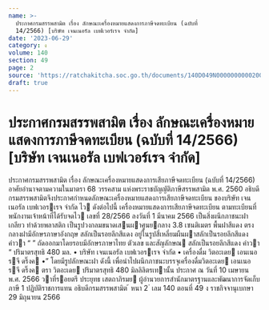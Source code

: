 ```yaml
---
name: >-
  ประกาศกรมสรรพสามิต เรื่อง ลักษณะเครื่องหมายแสดงการภาษีจดทะเบียน (ฉบับที่
  14/2566) [บริษัท เจนเนอรัล เบฟเวอร์เรจ จำกัด]
date: '2023-06-29'
category: ง
volume: 140
section: 49
page: 2
source: 'https://ratchakitcha.soc.go.th/documents/140D049N0000000000200.pdf'
draft: true
---
```


# ประกาศกรมสรรพสามิต เรื่อง ลักษณะเครื่องหมายแสดงการภาษีจดทะเบียน (ฉบับที่ 14/2566) [บริษัท เจนเนอรัล เบฟเวอร์เรจ จำกัด]

ประกาศกรมสรรพสามิต เรื่อง ลักษณะเครื่องหมายแสดงการเสียภาษีจดทะเบียน (ฉบับที่ 14/2566) อาศัยอํานาจตามความในมาตรา 68 วรรคสาม แห่งพระราชบัญญัติภาษีสรรพสามิต พ.ศ. 2560 อธิบดีกรมสรรพสามิตจึงประกาศกําหนดลักษณะเครื่องหมายแสดงการเสียภาษีจดทะเบียน ของบริษัท เจนเนอรัล เบฟเวอรเรจ จํากัด ไว ดังต่อไปนี้ เครื่องหมายแสดงการเสียภาษีจดทะเบียน ตามทะเบียนที่พนักงานเจ้าหน้าที่ได้รับจดไว เลขที่ 28/2566 ลงวันที่ 1 มีนาคม 2566 เป็นสิ่งผนึกภาชนะฝาเกลียว ทําด้วยพลาสติก เป็นรูปวงกลมขนาดเสนผาศูนยกลาง 3.8 เซนติเมตร พื้นฝาสีแดง ตรงกลางฝามีอักษรภาษาอังกฤษ สลักเป็นรอยลึกสีแดง อยู่ในรูปสี่เหลี่ยมผืนผาสลักเป็นรอยลึกสีแดง คําวา “ ” ถัดออกมาโดยรอบมีอักษรภาษาไทย ตัวเลข และสัญลักษณ สลักเป็นรอยลึกสีแดง คําวา “ ปริมาตรสุทธิ 480 มล. • บริษัท เจนเนอรัล เบฟเวอรเรจ จํากัด • เครื่องดื่ม วิตอะเดย เอนเนอรจี ดริ๊งค •” โดยมีรูปลักษณะฝา ดังนี้ เพื่อนําไปผนึกภาชนะบรรจุเครื่องดื่มวิตอะเดย เอนเนอรจี ดริ๊งค ตรา วิตอะเดย ปริมาตรสุทธิ 480 มิลลิลิตรเทานั้น ประกาศ ณ วันที่ 10 เมษายน พ.ศ. 2566 วาที่รอยตรี ประยุทธ เสตถาภิรมย ผู้อํานวยการสํานักมาตรฐานและพัฒนาการจัดเก็บภาษี 1 ปฏิบัติราชการแทน อธิบดีกรมสรรพสามิต ้ หนา 2 ่ เลม 140 ตอนที่ 49 ง ราชกิจจานุเบกษา 29 มิถุนายน 2566
